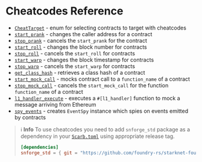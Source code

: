 # Cheatcodes Reference

- [`CheatTarget`](cheatcodes/cheat_target.md) - enum for selecting contracts to target with cheatcodes
- [`start_prank`](cheatcodes/start_prank.md) - changes the caller address for a contract
- [`stop_prank`](cheatcodes/stop_prank.md) - cancels the `start_prank` for the contract
- [`start_roll`](cheatcodes/start_roll.md) - changes the block number for contracts
- [`stop_roll`](cheatcodes/stop_roll.md) - cancels the `start_roll` for contracts
- [`start_warp`](cheatcodes/start_warp.md) - changes the block timestamp for contracts
- [`stop_warp`](cheatcodes/stop_warp.md) - cancels the `start_warp` for contracts
- [`get_class_hash`](cheatcodes/get_class_hash.md) - retrieves a class hash of a contract
- [`start_mock_call`](cheatcodes/start_mock_call.md) - mocks contract call to a `function_name` of a contract
- [`stop_mock_call`](cheatcodes/stop_mock_call.md) - cancels the `start_mock_call` for the function `function_name` of a contract
- [`l1_handler_execute`](cheatcodes/l1_handler_execute.md) - executes a `#[l1_handler]` function to mock a message arriving from Ethereum
- [`spy_events`](cheatcodes/spy_events.md) - creates `EventSpy` instance which spies on events emitted by contracts

> ℹ️ **Info**
> To use cheatcodes you need to add `snforge_std` package as a dependency in
> your [`Scarb.toml`](https://docs.swmansion.com/scarb/docs/guides/dependencies.html#adding-a-dependency)
> using appropriate release tag.
>
> ```toml
> [dependencies]
> snforge_std = { git = "https://github.com/foundry-rs/starknet-foundry.git", tag = "v0.7.1" }
> ```
